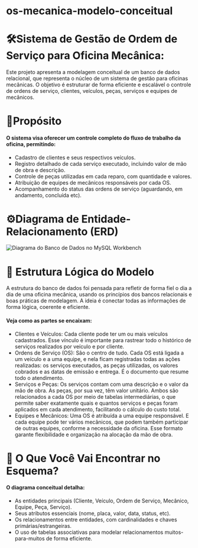 # os-mecanica-modelo-conceitual

<h1>🛠️Sistema de Gestão de Ordem de Serviço para Oficina Mecânica:</h1>
Este projeto apresenta a modelagem conceitual de um banco de dados relacional, que representa o núcleo de um sistema de gestão para oficinas mecânicas.
O objetivo é estruturar de forma eficiente e escalável o controle de ordens de serviço, clientes, veículos, peças, serviços e equipes de mecânicos.

<h1>🎯Propósito</h1>
<h4>O sistema visa oferecer um controle completo do fluxo de trabalho da oficina, permitindo:</h4>
<ul>
  <li>Cadastro de clientes e seus respectivos veículos.</li>
  <li>Registro detalhado de cada serviço executado, incluindo valor de mão de obra e descrição.</li>
  <li>Controle de peças utilizadas em cada reparo, com quantidade e valores.</li>
  <li>Atribuição de equipes de mecânicos responsáveis por cada OS.</li>
  <li>Acompanhamento do status das ordens de serviço (aguardando, em andamento, concluída etc).</li>
</ul>

<h1>⚙️Diagrama de Entidade-Relacionamento (ERD)</h1>
<p><img src="COLE_O_LINK_DA_IMAGEM_DO_SEU_DIAGRAMA_AQUI" alt="Diagrama do Banco de Dados no MySQL Workbench"></p>

<h1>🧩 Estrutura Lógica do Modelo</h1>
A estrutura do banco de dados foi pensada para refletir de forma fiel o dia a dia de uma oficina mecânica, usando os princípios dos bancos relacionais e boas práticas de modelagem. A ideia é conectar todas as informações de forma lógica, coerente e eficiente.
<h4>Veja como as partes se encaixam:</h4>

<ul>
  <li>Clientes e Veículos:
Cada cliente pode ter um ou mais veículos cadastrados. Esse vínculo é importante para rastrear todo o histórico de serviços realizados por veículo e por cliente.</li>
  <li>Ordens de Serviço (OS):
São o centro de tudo. Cada OS está ligada a um veículo e a uma equipe, e nela ficam registradas todas as ações realizadas: os serviços executados, as peças utilizadas, os valores cobrados e as datas de emissão e entrega. É o documento que resume todo o atendimento.</li>
  <li>Serviços e Peças:
Os serviços contam com uma descrição e o valor da mão de obra. As peças, por sua vez, têm valor unitário. Ambos são relacionados a cada OS por meio de tabelas intermediárias, o que permite saber exatamente quais e quantos serviços e peças foram aplicados em cada atendimento, facilitando o cálculo do custo total.</li>
  <li>Equipes e Mecânicos:
Uma OS é atribuída a uma equipe responsável. E cada equipe pode ter vários mecânicos, que podem também participar de outras equipes, conforme a necessidade da oficina. Esse formato garante flexibilidade e organização na alocação da mão de obra.</li>
</ul>

<h1>📄 O Que Você Vai Encontrar no Esquema?</h1>
<h4>O diagrama conceitual detalha:</h4>

<ul>
  <li>As entidades principais (Cliente, Veículo, Ordem de Serviço, Mecânico, Equipe, Peça, Serviço).</li>
  <li>Seus atributos essenciais (nome, placa, valor, data, status, etc).</li>
  <li>Os relacionamentos entre entidades, com cardinalidades e chaves primárias/estrangeiras.</li>
  <li>O uso de tabelas associativas para modelar relacionamentos muitos-para-muitos de forma eficiente.</li>
</ul>




